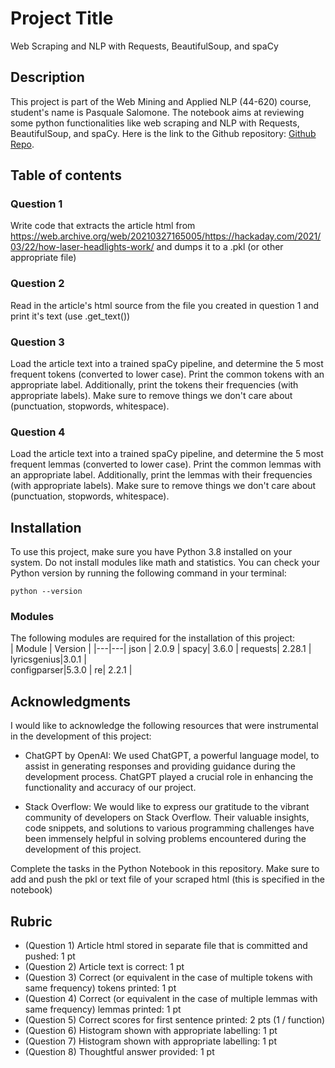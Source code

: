 # Project Title

Web Scraping and NLP with Requests, BeautifulSoup, and spaCy

## Description

This project is part of the Web Mining and Applied NLP (44-620) course, student's name is Pasquale Salomone. The notebook aims at reviewing some python functionalities like web scraping and NLP with Requests, BeautifulSoup, and spaCy. Here is the link to the Github repository: [Github Repo](https://github.com/mrme77/web-scraping).

## Table of contents

### Question 1 
Write code that extracts the article html from https://web.archive.org/web/20210327165005/https://hackaday.com/2021/03/22/how-laser-headlights-work/ and dumps it to a .pkl (or other appropriate file)

### Question 2 
Read in the article's html source from the file you created in question 1 and print it's text (use .get_text())

### Question 3 
Load the article text into a trained spaCy pipeline, and determine the 5 most frequent tokens (converted to lower case). Print the common tokens with an appropriate label. Additionally, print the tokens their frequencies (with appropriate labels). Make sure to remove things we don't care about (punctuation, stopwords, whitespace).

### Question 4 
Load the article text into a trained spaCy pipeline, and determine the 5 most frequent lemmas (converted to lower case). Print the common lemmas with an appropriate label. Additionally, print the lemmas with their frequencies (with appropriate labels). Make sure to remove things we don't care about (punctuation, stopwords, whitespace).

## Installation

To use this project, make sure you have Python 3.8 installed on your system. Do not install modules like math and statistics. You can check your Python version by running the following command in your terminal:

```shell
python --version
```

### Modules

The following modules are required for the installation of this project:
<br>
| Module | Version |
|---|---|
json |      2.0.9  |
spacy|      3.6.0  |
requests|   2.28.1 |  
lyricsgenius|3.0.1 |  
configparser|5.3.0 |
re|          2.2.1 |

## Acknowledgments

I would like to acknowledge the following resources that were instrumental in the development of this project:

- ChatGPT by OpenAI: We used ChatGPT, a powerful language model, to assist in generating responses and providing guidance during the development process. ChatGPT played a crucial role in enhancing the functionality and accuracy of our project.

- Stack Overflow: We would like to express our gratitude to the vibrant community of developers on Stack Overflow. Their valuable insights, code snippets, and solutions to various programming challenges have been immensely helpful in solving problems encountered during the development of this project.

Complete the tasks in the Python Notebook in this repository.
Make sure to add and push the pkl or text file of your scraped html (this is specified in the notebook)

## Rubric

* (Question 1) Article html stored in separate file that is committed and pushed: 1 pt
* (Question 2) Article text is correct: 1 pt
* (Question 3) Correct (or equivalent in the case of multiple tokens with same frequency) tokens printed: 1 pt
* (Question 4) Correct (or equivalent in the case of multiple lemmas with same frequency) lemmas printed: 1 pt
* (Question 5) Correct scores for first sentence printed: 2 pts (1 / function)
* (Question 6) Histogram shown with appropriate labelling: 1 pt
* (Question 7) Histogram shown with appropriate labelling: 1 pt
* (Question 8) Thoughtful answer provided: 1 pt
